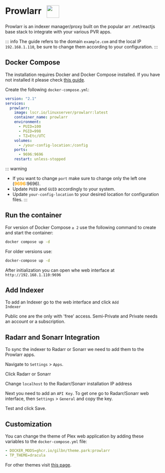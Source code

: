 # Prowlarr <img src="/prowlarr-icon.png" width="40" height="40" style="display:inline-block; vertical-align: middle; margin-left:10px;">


Prowlarr is an indexer manager/proxy built on the popular arr .net/reactjs base stack to integrate with your various PVR apps.

::: info
The guide refers to the domain <code>example.com</code> and the local IP <code>192.168.1.110</code>, be sure to change them according to your configuration.
:::

## Docker Compose
The installation requires Docker and Docker Compose installed. If you have not installed it please check [this guide](../docker.md).

Create the following <code>docker-compose.yml</code>:
```yml
version: "2.1"
services:
  prowlarr:
    image: lscr.io/linuxserver/prowlarr:latest
    container_name: prowlarr
    environment:
      - PUID=100
      - PGID=998
      - TZ=Etc/UTC
    volumes:
      - /your-config-location:/config
    ports:
      - 9696:9696
    restart: unless-stopped
```

::: warning
* If you want to change <code>port</code> make sure to change only the left one (<span style="color:orange"><strong>9696</strong></span>:9696).
* Update <code>PUID</code> and <code>GUID</code> accordingly to your system.
* Update <code>your-config-location</code> to your desired location for configuration files.
:::

## Run the container
For version of Docker Compose <code>≥ 2</code> use the following command to create and start the container:
```bash
docker compose up -d
```
For older versions use:
```bash
docker-compose up -d
```

After initialization you can open whe web interface at <code>ht<span>tp://</span>192.168.1.110:9696</code>

## Add Indexer
To add an Indexer go to the web interface and click <code>Add Indexer</code>

Public one are the only with 'free' access. Semi-Private and Private needs an account or a subscription.

## Radarr and Sonarr Integration
To sync the indexer to Radarr or Sonarr we need to add them to the Prowlarr apps.

Navigate to <code>Settings</code> > <code>Apps</code>.

Click Radarr or Sonarr

Change <code>localhost</code> to the Radarr/Sonarr installation IP address

Next you need to add an <code>API Key</code>. To get one go to Radarr/Sonarr web interface, then <code>Settings</code> > <code>General</code> and copy the key.

Test and click Save.

## Customization
You can change the theme of Plex web application by adding these variables to the <code>docker-compose.yml</code> file:
```yml
- DOCKER_MODS=ghcr.io/gilbn/theme.park:prowlarr
- TP_THEME=dracula
```
 For other themes visit <a href="https://docs.theme-park.dev/themes/plex/" target="_blank" rel="noreferrer">this page</a>.

